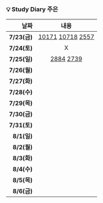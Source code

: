 ### 💡 Study Diary 주은  

|날짜|내용|
|------:|:---:|
|**7/23(금)**|[10171](https://www.acmicpc.net/problem/10171)  [10718](https://www.acmicpc.net/problem/10718)   [2557](https://www.acmicpc.net/problem/2557)|
|**7/24(토)**|X|
|**7/25(일)**|[2884](https://www.acmicpc.net/problem/2884)   [2739](https://www.acmicpc.net/problem/2739)|
|**7/26(월)**||
|**7/27(화)**||
|**7/28(수)**||
|**7/29(목)**||
|**7/30(금)**||
|**7/31(토)**||
|**8/1(일)**||
|**8/2(월)**||
|**8/3(화)**||
|**8/4(수)**||
|**8/5(목)**||
|**8/6(금)**||
